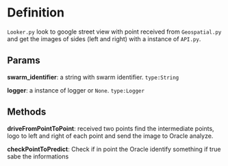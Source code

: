 # Definition

`Looker.py` look to google street view with point received from `Geospatial.py` and get the images of sides (left and right) with a instance of `API.py`.

## Params

**swarm_identifier**: a string with swarm identifier. `type:String`

**logger**: a instance of logger or `None`. `type:Logger`


## Methods

**driveFromPointToPoint**: received two points find the intermediate points, logo to left and right of each point and send the image to Oracle analyze.

**checkPointToPredict**: Check if in point the Oracle identify something if true sabe the informations
